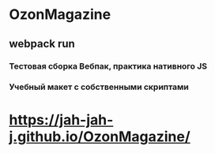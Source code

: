 # OzonMagazine
## webpack run
### Тестовая сборка Вебпак, практика нативного JS
### Учебный макет с собственными скриптами
# https://jah-jah-j.github.io/OzonMagazine/
 
